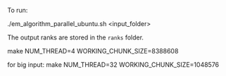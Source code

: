 To run:

./em_algorithm_parallel_ubuntu.sh <input_folder>


The output ranks are stored in the `ranks` folder.

make NUM_THREAD=4 WORKING_CHUNK_SIZE=8388608

for big input:
make NUM_THREAD=32 WORKING_CHUNK_SIZE=1048576
